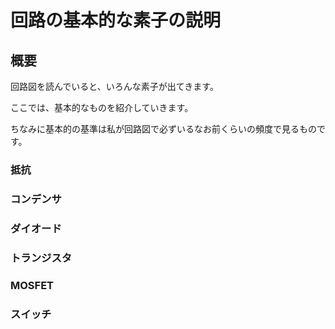 # 回路の基本的な素子の説明
## 概要
回路図を読んでいると、いろんな素子が出てきます。

ここでは、基本的なものを紹介していきます。

ちなみに基本的の基準は私が回路図で必ずいるなお前くらいの頻度で見るものです。
### 抵抗

### コンデンサ
### ダイオード
### トランジスタ
### MOSFET
### スイッチ
